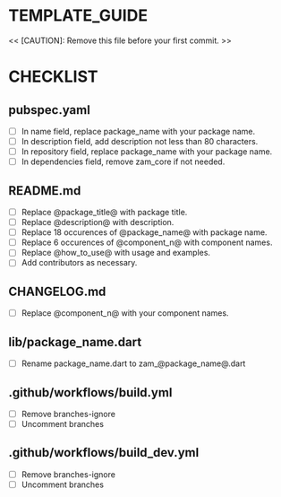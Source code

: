 # TEMPLATE_GUIDE
<< [CAUTION]: Remove this file before your first commit. >>

# CHECKLIST

## pubspec.yaml
- [ ] In name field, replace package_name with your package name.
- [ ] In description field, add description not less than 80 characters.
- [ ] In repository field, replace package_name with your package name.
- [ ] In dependencies field, remove zam_core if not needed.

## README.md
- [ ] Replace @package_title@ with package title.
- [ ] Replace @description@ with description.
- [ ] Replace 18 occurences of @package_name@ with package name.
- [ ] Replace 6 occurences of @component_n@ with component names.
- [ ] Replace @how_to_use@ with usage and examples.
- [ ] Add contributors as necessary.

## CHANGELOG.md

- [ ] Replace @component_n@ with your component names.

## lib/package_name.dart
- [ ] Rename package_name.dart to zam_@package_name@.dart

## .github/workflows/build.yml
- [ ] Remove branches-ignore
- [ ] Uncomment branches

## .github/workflows/build_dev.yml
- [ ] Remove branches-ignore
- [ ] Uncomment branches